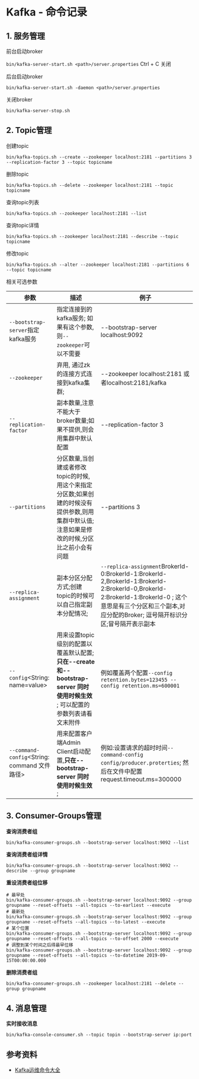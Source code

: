 # Kafka - 命令记录

## 1. 服务管理

前台启动broker

`bin/kafka-server-start.sh <path>/server.properties`
Ctrl + C 关闭

后台启动broker

`bin/kafka-server-start.sh -daemon <path>/server.properties`

关闭broker

`bin/kafka-server-stop.sh`

## 2. Topic管理

创建topic

`bin/kafka-topics.sh --create --zookeeper localhost:2181 --partitions 3 --replication-factor 3 --topic topicname`

删除topic

`bin/kafka-topics.sh --delete --zookeeper localhost:2181 --topic topicname`

查询topic列表

`bin/kafka-topics.sh --zookeeper localhost:2181 --list`

查询topic详情

`bin/kafka-topics.sh --zookeeper localhost:2181 --describe --topic topicname`

修改topic

`bin/kafka-topics.sh --alter --zookeeper localhost:2181 --partitions 6 --topic topicname`

相关可选参数

| 参数                                         | 描述                                                                                                                                         | 例子                                                                                                                                                                                                          |
| ---------------------------------------------- | ---------------------------------------------------------------------------------------------------------------------------------------------- | --------------------------------------------------------------------------------------------------------------------------------------------------------------------------------------------------------------- |
| `--bootstrap-server`指定kafka服务            | 指定连接到的kafka服务; 如果有这个参数,则`--zookeeper`可以不需要                                                                              | --bootstrap-server localhost:9092                                                                                                                                                                             |
| `--zookeeper`                                | 弃用, 通过zk的连接方式连接到kafka集群;                                                                                                       | --zookeeper localhost:2181 或者localhost:2181/kafka                                                                                                                                                           |
| `--replication-factor`                       | 副本数量,注意不能大于broker数量;如果不提供,则会用集群中默认配置                                                                              | --replication-factor 3                                                                                                                                                                                        |
| `--partitions`                               | 分区数量,当创建或者修改topic的时候,用这个来指定分区数;如果创建的时候没有提供参数,则用集群中默认值; 注意如果是修改的时候,分区比之前小会有问题 | --partitions 3                                                                                                                                                                                                |
| `--replica-assignment`                       | 副本分区分配方式;创建topic的时候可以自己指定副本分配情况;                                                                                    | `--replica-assignment`BrokerId-0:BrokerId-1:BrokerId-2,BrokerId-1:BrokerId-2:BrokerId-0,BrokerId-2:BrokerId-1:BrokerId-0 ; 这个意思是有三个分区和三个副本,对应分配的Broker; 逗号隔开标识分区;冒号隔开表示副本 |
| `--config`<String: name=value>               | 用来设置topic级别的配置以覆盖默认配置;**只在--create 和--bootstrap-server 同时使用时候生效** ; 可以配置的参数列表请看文末附件                | 例如覆盖两个配置`--config retention.bytes=123455 --config retention.ms=600001`                                                                                                                                |
| `--command-config`<String: command 文件路径> | 用来配置客户端Admin Client启动配置,**只在--bootstrap-server 同时使用时候生效** ;                                                             | 例如:设置请求的超时时间`--command-config config/producer.proterties`; 然后在文件中配置 request.timeout.ms=300000                                                                                              |


## 3. Consumer-Groups管理

**查询消费者组**

`bin/kafka-consumer-groups.sh --bootstrap-server localhost:9092 --list`

**查询消费者组详情**

`bin/kafka-consumer-groups.sh --bootstrap-server localhost:9092 --describe --group groupname`

**重设消费者组位移**

```shell
# 最早处
bin/kafka-consumer-groups.sh --bootstrap-server localhost:9092 --group groupname --reset-offsets --all-topics --to-earliest --execute
# 最新处
bin/kafka-consumer-groups.sh --bootstrap-server localhost:9092 --group groupname --reset-offsets --all-topics --to-latest --execute
# 某个位置
bin/kafka-consumer-groups.sh --bootstrap-server localhost:9092 --group groupname --reset-offsets --all-topics --to-offset 2000 --execute
# 调整到某个时间之后得最早位移
bin/kafka-consumer-groups.sh --bootstrap-server localhost:9092 --group groupname --reset-offsets --all-topics --to-datetime 2019-09-15T00:00:00.000
```

**删除消费者组**

`bin/kafka-consumer-groups.sh --zookeeper localhost:2181 --delete --group groupname`

## 4. 消息管理

**实时接收消息**

`bin/kafka-console-consumer.sh --topic topin --bootstrap-server ip:port`



## 参考资料

- [Kafka运维命令大全](https://www.cnblogs.com/tree1123/p/11525610.html)
